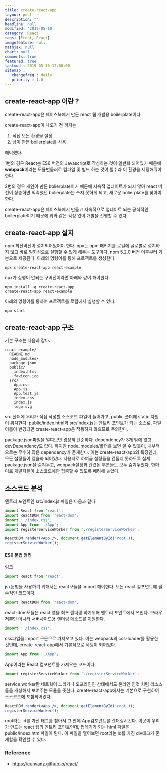 ```yaml
---
title: create-react-app
layout: post
description: ""
headline: null
modified: '2019-05-10'
category: React
tags: [Front, React]
imagefeature: null
mathjax: null
chart: null
comments: true
featured: true
lastmod : 2019-05-10 12:00:00
sitemap :  
   changefreq : daily
   priority : 1.0
---
```


<!-- # create-react-app -->
  
## create-react-app 이란 ?  
  
create-react-app은 페이스북에서 만든 react 웹 개발용 boilerplate이다. 
  
create-react-app이 나오기 전 까지는  
1. 직접 모든 환경을 설정  
2. 남이 만든 boilerplate를 사용  
  
해야했다.
  
1번의 경우 React는 ES6 버전의 Javascript로 작성하는 것이 일반화 되어있기 때문에 **webpack**이라는 모듈번들러로 컴파일 및 빌드 하는 것이 필수라 이 환경을 세팅해줘야한다. 
  
2번의 경우 개인이 만든 bolierplate이기 때문에 지속적 업데이트가 되지 않아 react 버전이 상승하면 익숙했던 bolierplate는 쓰지 못하게 되고, 새로운 bolierplate를 찾아야 한다.  
  
create-react-app은 페이스북에서 만들고 지속적으로 업데이트 되는 공식적인 boilerplate이기 때문에 위와 같은 걱정 없이 개발을 진행할 수 있다.  
  
## create-react-app 설치  
  
npm 최신버전이 설치되어있어야 한다. npx는 npm 패키지를 로컬에 글로벌로 설치하지 않고 바로 일회성으로 실행할 수 있게 해주는 도구이다. npm 5.2.0 버전 이후부터 기본으로 제공된다. 아래의 명령어를 통해 프로젝트를 생성한다.
  
```shell
npx create-react-app react-example
```  
npx가 실행이 안되는 구버전이라면 아래와 같이 해야한다.
  
```shell
npm install -g create-react-app
create-react-app react-example
```  
  
아래의 명령어를 통하여 프로젝트를 로컬에서 실행할 수 있다.  
  
```shell    
npm start  
```
  
  
## create-react-app 구조  
  
기본 구조는 다음과 같다.
  
```vim
react-example/
  README.md
  node_modules/
  package.json
  public/
    index.html
    favicon.ico
  src/
    App.css
    App.js
    App.test.js
    index.css
    index.js
    logo.svg
```
  
src 폴더에 우리가 직접 작성할 소스코드 파일이 들어가고, public 폴더에 static 자원이 위치한다. public/index.html과 src/index.js는 엔트리 포인트가 되는 소스로, 파일이름이 변경되면 create-react-app은 작동하지 않으므로 주의한다.  
  
package.json파일을 얼여보면 굉장히 단순하다. dependency가 3개 밖에 없고, devDependency도 없다. 하지만 node_modules/폴더를 보면 알 수 있듯이, 내부적으로는 무수히 많은 dependency가 존재한다. 이는 create-react-app의 특징인데, 모든 설정들이 캡슐화 되어있다. 사용자로 하여금 설정들을 건들지 못하도록 실제 package.json을 숨겨두고, webpack설정과 관련된 부분들도 모두 숨겨두었다. 한마디로 개발자들이 소스코드에만 집중할 수 있도록 배려해 놓았다.
  
  
## 소스코드 분석
  
엔트리 포인트인 src/index.js 파일은 다음과 같다.
  
```jsx
import React from 'react';
import ReactDOM from 'react-dom';
import './index.css';
import App from './App';
import registerServiceWorker from './registerServiceWorker';

ReactDOM.render(<App />, document.getElementById('root'));
registerServiceWorker();
```
  
#### ES6 문법 정리
[링크](https://itstory.tk/entry/JavaScript-ES6-%EB%AC%B8%EB%B2%95-%EC%A0%95%EB%A6%AC)
  
```jsx  
import React from 'react';
```  
  
jsx문법을 사용하기 위해서는 react모듈을 import 해야한다. 모든 react 컴포넌트에 필수적인 코드이다.  
  
```jsx
import ReactDOM from 'react-dom';
```  
  
react-dom모듈은 react 앱을 최초 렌더링 하기위해 엔트리 포인트에서 쓰인다. 브라우저뿐만 아니라 서버사이드용 랜더링 메소드를 지원한다.  
  
```jsx
import './index.css';
```  
  
css파일을 import 구문으로 가져오고 있다. 이는 webpack의 css-loader를 활용한 것인데, create-react-app에서 기본적으로 세팅이 되어있다.  
  
```jsx
import App from './App';
```  
  
App이라는 React 컴포넌트를 가져오는 코드이다. 
  
```jsx
import registerServiceWorker from './registerServiceWorker';
```
service worker란 네트웍이 느리거나 오프라인인 상태에서도 온라인 인것 처럼 리소스들을 캐싱해서 보여주는 모듈을 뜻한다. create-react-app에서는 기본으로 구현하여 소스코드에 포함되어있다.  
  
```jsx
ReactDOM.render(<App />, document.getElementById('root'));
registerServiceWorker();
```  
  
root라는 id를 가진 태그를 찾아서 그 안에 App컴포넌트를 렌더링시킨다. 이곳이 우리가 만드는 react 웹의 엔트리 포인트인데, 껍데기가 되는 html 파일은 public/index.html파일이 된다. 이 파일을 열어보면 root라는 id를 가진 div태그가 존재함을 확인할 수 있다.  
  
  
  
### Reference  
- https://eunvanz.github.io/react/
